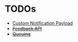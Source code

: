 TODOs
=====

* [Custom Notification Payload](https://developer.apple.com/library/ios/documentation/NetworkingInternet/Conceptual/RemoteNotificationsPG/Chapters/ApplePushService.html#//apple_ref/doc/uid/TP40008194-CH100-SW1)
* <s>[Feedback API](https://developer.apple.com/library/ios/documentation/NetworkingInternet/Conceptual/RemoteNotificationsPG/Chapters/CommunicatingWIthAPS.html#//apple_ref/doc/uid/TP40008194-CH101-SW3)</s>
* <s>[Queuing](http://redth.codes/the-problem-with-apples-push-notification-ser/)</s>
